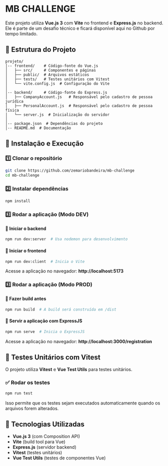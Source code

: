# MB CHALLENGE

Este projeto utiliza **Vue.js 3** com **Vite** no frontend e **Express.js** no backend. Ele é parte de um desafio técnico e ficará disponível aqui no Github por tempo limitado.

## 📂 Estrutura do Projeto

```
projeto/
│-- frontend/    # Código-fonte do Vue.js
│   ├── src/     # Componentes e páginas
│   ├── public/  # Arquivos estáticos
│   ├── tests/   # Testes unitários com Vitest
│   └── vite.config.js  # Configuração do Vite
│
│-- backend/     # Código-fonte do Express.js
│   ├── CompanyAccount.js   # Responsável pelo cadastro de pessoa jurídica
│   ├── PersonalAccount.js  # Responsável pelo cadastro de pessoa física
│   └── server.js  # Inicialização do servidor
│
│-- package.json  # Dependências do projeto
│-- README.md  # Documentação
```

## 🚀 Instalação e Execução

### 1️⃣ Clonar o repositório
```sh
git clone https://github.com/zemariobandeira/mb-challenge
cd mb-challenge
```

### 2️⃣ Instalar dependências
```sh
npm install
```

### 3️⃣ Rodar a aplicação (Modo DEV)
#### 📌 Iniciar o backend
```sh
npm run dev:server  # Usa nodemon para desenvolvimento
```

#### 📌 Iniciar o frontend
```sh
npm run dev:client  # Inicia o Vite
```

Acesse a aplicação no navegador: **http://localhost:5173**

### 3️⃣ Rodar a aplicação (Modo PROD)
#### 📌 Fazer build antes
```sh
npm run build  # A build será construída em /dist
```

#### 📌 Servir a aplicação com ExpressJS
```sh
npm run serve  # Inicia o ExpressJS
```

Acesse a aplicação no navegador: **http://localhost:3000/registration**

## 🧪 Testes Unitários com Vitest

O projeto utiliza **Vitest** e **Vue Test Utils** para testes unitários.

### ✅ Rodar os testes
```sh
npm run test
```

Isso permite que os testes sejam executados automaticamente quando os arquivos forem alterados.

## 🎯 Tecnologias Utilizadas
- **Vue.js 3** (com Composition API)
- **Vite** (build tool para Vue)
- **Express.js** (servidor backend)
- **Vitest** (testes unitários)
- **Vue Test Utils** (testes de componentes Vue)

